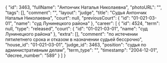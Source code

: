 {
    "id": 3463,
    "fullName": "Антончик Наталья Николаевна",
    "photoURL": "",
    "tags": [],
    "comment": "",
    "layout": "judge",
    "title": "Судья Антончик Наталья Николаевна",
    "court": null,
    "previousCourt": {
        "id": "01-021-03-01",
        "name": "суд Лунинецкого района"
    },
    "career": [
        {
            "id": 4524,
            "term": null,
            "type": "released",
            "court": {
                "id": "01-021-03-01",
                "name": "суд Лунинецкого района"
            },
            "extra": [],
            "comment": "по истечении пятилетнего срока и отказом в назначении судьей бессрочно",
            "house_id": "01-021-03-01",
            "judge_id": 3463,
            "position": "судья по административным делам",
            "term_type": "",
            "timestamp": "2004-12-01",
            "decree_number": "589"
        }
    ]
}